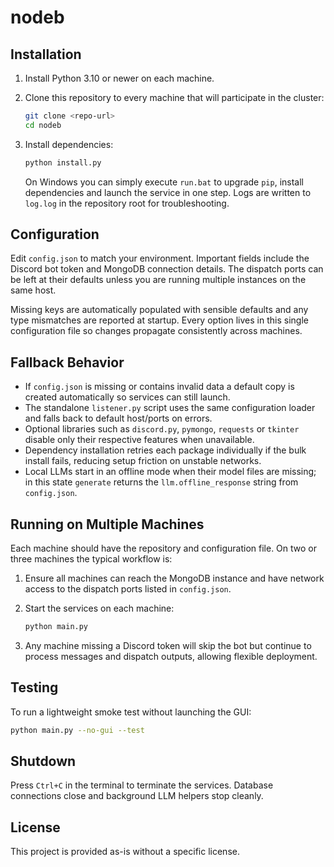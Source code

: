 # nodeb

## Installation

1. Install Python 3.10 or newer on each machine.
2. Clone this repository to every machine that will participate in the
   cluster:

   ```bash
   git clone <repo-url>
   cd nodeb
   ```

3. Install dependencies:

   ```bash
   python install.py
   ```

   On Windows you can simply execute `run.bat` to upgrade `pip`, install
   dependencies and launch the service in one step.  Logs are written to
   `log.log` in the repository root for troubleshooting.

## Configuration

Edit `config.json` to match your environment.  Important fields include the
Discord bot token and MongoDB connection details.  The dispatch ports can be
left at their defaults unless you are running multiple instances on the same
host.

Missing keys are automatically populated with sensible defaults and any
type mismatches are reported at startup.  Every option lives in this single
configuration file so changes propagate consistently across machines.

## Fallback Behavior

- If `config.json` is missing or contains invalid data a default copy is
  created automatically so services can still launch.
- The standalone `listener.py` script uses the same configuration loader and
  falls back to default host/ports on errors.
- Optional libraries such as `discord.py`, `pymongo`, `requests` or
  `tkinter` disable only their respective features when unavailable.
- Dependency installation retries each package individually if the bulk
  install fails, reducing setup friction on unstable networks.
- Local LLMs start in an offline mode when their model files are missing; in
  this state `generate` returns the `llm.offline_response` string from
  `config.json`.

## Running on Multiple Machines

Each machine should have the repository and configuration file.  On
two or three machines the typical workflow is:

1. Ensure all machines can reach the MongoDB instance and have network access
   to the dispatch ports listed in `config.json`.
2. Start the services on each machine:

   ```bash
   python main.py
   ```

3. Any machine missing a Discord token will skip the bot but continue to
   process messages and dispatch outputs, allowing flexible deployment.

## Testing

To run a lightweight smoke test without launching the GUI:

```bash
python main.py --no-gui --test
```

## Shutdown

Press `Ctrl+C` in the terminal to terminate the services. Database
connections close and background LLM helpers stop cleanly.

## License

This project is provided as-is without a specific license.
